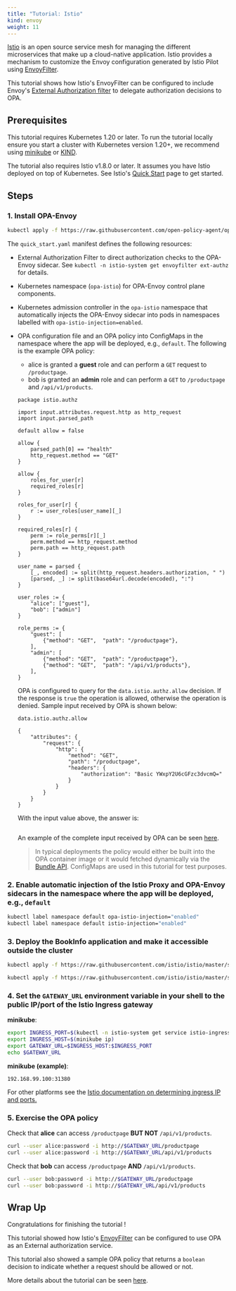 ```yaml
---
title: "Tutorial: Istio"
kind: envoy
weight: 11
---
```


[Istio](https://istio.io/latest/) is an open source service mesh for managing the different microservices that make
up a cloud-native application. Istio provides a mechanism to customize the Envoy configuration generated by Istio Pilot
using [EnvoyFilter](https://istio.io/latest/docs/reference/config/networking/envoy-filter/).

This tutorial shows how Istio's EnvoyFilter can be configured to include Envoy's [External Authorization
filter](https://www.envoyproxy.io/docs/envoy/latest/intro/arch_overview/security/ext_authz_filter.html) to delegate
authorization decisions to OPA.

## Prerequisites

This tutorial requires Kubernetes 1.20 or later. To run the tutorial locally ensure you start a cluster with Kubernetes
version 1.20+, we recommend using [minikube](https://kubernetes.io/docs/getting-started-guides/minikube) or
[KIND](https://kind.sigs.k8s.io/).

The tutorial also requires Istio v1.8.0 or later. It assumes you have Istio deployed on top of Kubernetes.
See Istio's [Quick Start](https://istio.io/docs/setup/kubernetes/install/kubernetes/) page to get started.

## Steps

### 1. Install OPA-Envoy

```bash
kubectl apply -f https://raw.githubusercontent.com/open-policy-agent/opa-envoy-plugin/main/examples/istio/quick_start.yaml
```

The `quick_start.yaml` manifest defines the following resources:

* External Authorization Filter to direct authorization checks to the OPA-Envoy sidecar. See `kubectl -n istio-system get envoyfilter ext-authz` for details.

* Kubernetes namespace (`opa-istio`) for OPA-Envoy control plane components.

* Kubernetes admission controller in the `opa-istio` namespace that automatically injects the OPA-Envoy sidecar into pods in namespaces labelled with `opa-istio-injection=enabled`.

* OPA configuration file and an OPA policy into ConfigMaps in the namespace where the app will be deployed, e.g., `default`.
  The following is the example OPA policy:
        
    * alice is granted a **guest** role and can perform a `GET` request to `/productpage`.
    * bob is granted an **admin** role and can perform a `GET` to `/productpage` and `/api/v1/products`.

    ```live:example:module:openable
    package istio.authz
  
    import input.attributes.request.http as http_request
    import input.parsed_path
    
    default allow = false
    
    allow {
        parsed_path[0] == "health"
        http_request.method == "GET"
    }
    
    allow {
        roles_for_user[r]
        required_roles[r]
    }
    
    roles_for_user[r] {
        r := user_roles[user_name][_]
    }
    
    required_roles[r] {
        perm := role_perms[r][_]
        perm.method == http_request.method
        perm.path == http_request.path
    }
    
    user_name = parsed {
        [_, encoded] := split(http_request.headers.authorization, " ")
        [parsed, _] := split(base64url.decode(encoded), ":")
    }
    
    user_roles := {
        "alice": ["guest"],
        "bob": ["admin"]
    }
    
    role_perms := {
        "guest": [
            {"method": "GET",  "path": "/productpage"},
        ],
        "admin": [
            {"method": "GET",  "path": "/productpage"},
            {"method": "GET",  "path": "/api/v1/products"},
        ],
    }
    ```

    OPA is configured to query for the `data.istio.authz.allow`
    decision. If the response is `true` the operation is allowed, otherwise the
    operation is denied. Sample input received by OPA is shown below:

    ```live:example:query:hidden
    data.istio.authz.allow
    ```
  
    ```live:example:input
    {
        "attributes": {
            "request": {
                "http": {
                    "method": "GET",
                    "path": "/productpage",
                    "headers": {
                        "authorization": "Basic YWxpY2U6cGFzc3dvcmQ="
                    }
                }
            }
        }
    }
    ```

    With the input value above, the answer is:
    
    ```live:example:output
    ```

    An example of the complete input received by OPA can be seen [here](https://github.com/meta-quick/opax-envoy-plugin/tree/main/examples/istio#example-input).

    > In typical deployments the policy would either be built into the OPA container
    > image or it would fetched dynamically via the [Bundle
    > API](https://www.openpolicyagent.org/docs/latest/bundles/). ConfigMaps are
    > used in this tutorial for test purposes.
  
### 2. Enable automatic injection of the Istio Proxy and OPA-Envoy sidecars in the namespace where the app will be deployed, e.g., `default`

```bash
kubectl label namespace default opa-istio-injection="enabled"
kubectl label namespace default istio-injection="enabled"
```

### 3. Deploy the BookInfo application and make it accessible outside the cluster

```bash
kubectl apply -f https://raw.githubusercontent.com/istio/istio/master/samples/bookinfo/platform/kube/bookinfo.yaml
```

```bash
kubectl apply -f https://raw.githubusercontent.com/istio/istio/master/samples/bookinfo/networking/bookinfo-gateway.yaml
```

### 4. Set the `GATEWAY_URL` environment variable in your shell to the public IP/port of the Istio Ingress gateway

**minikube**:

```bash
export INGRESS_PORT=$(kubectl -n istio-system get service istio-ingressgateway -o jsonpath='{.spec.ports[?(@.name=="http2")].nodePort}')
export INGRESS_HOST=$(minikube ip)
export GATEWAY_URL=$INGRESS_HOST:$INGRESS_PORT
echo $GATEWAY_URL
```

**minikube (example)**:

```
192.168.99.100:31380
```

For other platforms see the [Istio documentation on determining ingress IP and ports.](https://istio.io/docs/tasks/traffic-management/ingress/#determining-the-ingress-ip-and-ports)


### 5. Exercise the OPA policy

Check that **alice** can access `/productpage` **BUT NOT** `/api/v1/products`.

```bash
curl --user alice:password -i http://$GATEWAY_URL/productpage
curl --user alice:password -i http://$GATEWAY_URL/api/v1/products
```

Check that **bob** can access `/productpage` **AND** `/api/v1/products`.

```bash
curl --user bob:password -i http://$GATEWAY_URL/productpage
curl --user bob:password -i http://$GATEWAY_URL/api/v1/products
```

## Wrap Up

Congratulations for finishing the tutorial !

This tutorial showed how Istio's [EnvoyFilter](https://istio.io/latest/docs/reference/config/networking/envoy-filter/)
can be configured to use OPA as an External authorization service.

This tutorial also showed a sample OPA policy that returns a `boolean` decision
to indicate whether a request should be allowed or not.

More details about the tutorial can be seen
[here](https://github.com/meta-quick/opax-envoy-plugin/tree/main/examples/istio).
